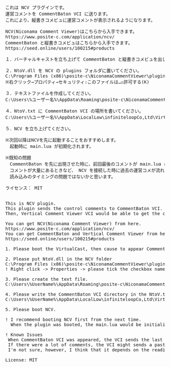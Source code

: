 <pre>
これは NCV プラグインです。
運営コメントを CommentBaton VCI に送ります。
これにより、縦書きコメビュに運営コメントが表示されるようになります。

NCV(Niconama Comment Viewer)はこちらから入手できます。
https://www.posite-c.com/application/ncv/
CommentBaton と縦書きコメビュはこちらから入手できます。
https://seed.online/users/100215#products

１．バーチャルキャストを立ち上げて CommentBaton と縦書きコメビュを出してください。

２．NtoV.dll を NCV の plugins フォルダに置いてください。
C:\Program Files (x86)\posite-c\NiconamaCommentViewer\plugins
※右クリック→プロパティ→セキュリティ:このファイルは…☑許可する(K)

３．テキストファイルを作成してください。
C:\Users\%ユーザー名%\AppData\Roaming\posite-c\NiconamaCommentViewer\NtoV.txt

４．NtoV.txt に CommentBaton VCI の場所を書いてください。
C:\Users\%ユーザー名%\AppData\LocalLow\infiniteloopCo,Ltd\VirtualCast\EmbeddedScriptWorkspace\CommentBaton

５．NCV を立ち上げてください。

※次回以降はNCVを先に起動することをおすすめします。
　起動時に main.lua が初期化されます。

※既知の問題
　CommentBaton を先に出現させた時に、前回最後のコメントが main.lua に残っていたらそれが流れます。
　コメントが大量にあるときなど、 NCV を接続した時に過去の運営コメが流れることがあります。
　読み込みのタイミングの問題ではないかと思います。

ライセンス： MIT


This is NCV plugin.
This plugin sends the control comments to CommentBaton VCI.
Then, Vertical Comment Viewer VCI would be able to get the control comments.

You can get NCV(Niconama Comment Viewer) from here.
https://www.posite-c.com/application/ncv/
You can get CommentBaton and Vertical Comment Viewer from here.
https://seed.online/users/100215#products

1. Please boot the VirtualCast, then cause to appear CommentBaton and Vertical Comment Viewer VCI.

2. Please put NtoV.dll in the NCV folder
C:\Program Files (x86)\posite-c\NiconamaCommentViewer\plugins
! Right click -> Properties -> please tick the checkbox named "Unblock".

3. Please create the text file.
C:\Users\%UserName%\AppData\Roaming\posite-c\NiconamaCommentViewer\NtoV.txt

4. Please write the CommentBaton VCI directory in the NtoV.txt.
C:\Users\%UserName%\AppData\LocalLow\infiniteloopCo,Ltd\VirtualCast\EmbeddedScriptWorkspace\CommentBaton

5. Please boot NCV.

! I recommend booting NCV first from the next time.
  When the plugin was booted, the main.lua would be initialized.

! Known Issues
 When CommentBaton VCI was appeared, the VCI sends the last comment if it was in main.lua.
 If there were a lot of comments, the VCI might sends a past comment.
 I'm not sure, however, I think that it depends on the reading timing.

License: MIT
</pre>
